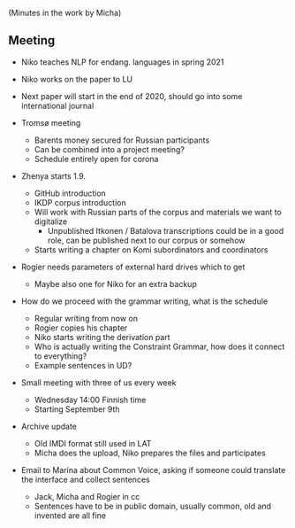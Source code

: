 
(Minutes in the work by Micha)

Meeting
---

- Niko teaches NLP for endang. languages in spring 2021
- Niko works on the paper to LU
- Next paper will start in the end of 2020, should go into some international journal

- Tromsø meeting
  - Barents money secured for Russian participants
  - Can be combined into a project meeting?
  - Schedule entirely open for corona

- Zhenya starts 1.9.
  - GitHub introduction
  - IKDP corpus introduction
  - Will work with Russian parts of the corpus and materials we want to digitalize
    - Unpublished Itkonen / Batalova transcriptions could be in a good role, can be published next to our corpus or somehow
  - Starts writing a chapter on Komi subordinators and coordinators

- Rogier needs parameters of external hard drives which to get
  - Maybe also one for Niko for an extra backup

- How do we proceed with the grammar writing, what is the schedule
  - Regular writing from now on
  - Rogier copies his chapter
  - Niko starts writing the derivation part
  - Who is actually writing the Constraint Grammar, how does it connect to everything?
  - Example sentences in UD?

- Small meeting with three of us every week
  - Wednesday 14:00 Finnish time
  - Starting September 9th

- Archive update
  - Old IMDI format still used in LAT
  - Micha does the upload, Niko prepares the files and participates

- Email to Marina about Common Voice, asking if someone could translate the interface and collect sentences
  - Jack, Micha and Rogier in cc
  - Sentences have to be in public domain, usually common, old and invented are all fine
